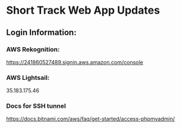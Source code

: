 # Short Track Web App Updates

## Login Information:

### AWS Rekognition:

https://241860527489.signin.aws.amazon.com/console

### AWS Lightsail:

35.183.175.46

### Docs for SSH tunnel

https://docs.bitnami.com/aws/faq/get-started/access-phpmyadmin/
